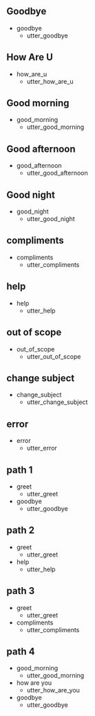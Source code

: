 ## Goodbye
* goodbye
  - utter_goodbye

## How Are U
* how_are_u
  - utter_how_are_u

## Good morning
* good_morning
  - utter_good_morning

## Good afternoon
* good_afternoon   
  - utter_good_afternoon

## Good night
* good_night   
  - utter_good_night

## compliments
* compliments
  - utter_compliments

## help
* help
   - utter_help

## out of scope
* out_of_scope
   - utter_out_of_scope

## change subject
* change_subject
   - utter_change_subject

## error
* error
    - utter_error

## path 1
* greet
   - utter_greet
* goodbye
   - utter_goodbye

## path 2
* greet
   - utter_greet
* help
   - utter_help

## path 3
* greet
   - utter_greet
* compliments
   - utter_compliments

## path 4
* good_morning
   - utter_good_morning
* how are you
   - utter_how_are_you
* goodbye
   - utter_goodbye